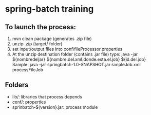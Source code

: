 # spring-batch training #


## To launch the process: ##
1. mvn clean package (generates .zip file)
1. unzip .zip (target/ folder)
1. set input/output files into conf/fileProcessor.properties
1. At the unzip destination folder (contains .jar file) type:
    java -jar ${nombredeljar} ${nombre.del.xml.donde.esta.el.job} ${id.del.job}
    Sample: java -jar springbatch-1.0-SNAPSHOT.jar simpleJob.xml processFileJob



## Folders ##
* lib/: libraries that process depends
* conf/: properties
* sprinbatch-${version}.jar: process module